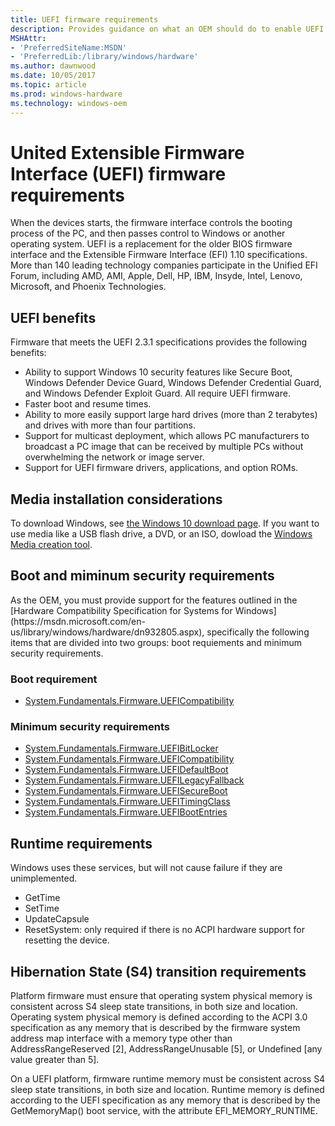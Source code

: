 ```yaml
---
title: UEFI firmware requirements
description: Provides guidance on what an OEM should do to enable UEFI
MSHAttr:
- 'PreferredSiteName:MSDN'
- 'PreferredLib:/library/windows/hardware'
ms.author: dawnwood
ms.date: 10/05/2017
ms.topic: article
ms.prod: windows-hardware
ms.technology: windows-oem
---
```


# United Extensible Firmware Interface (UEFI) firmware requirements
When the devices starts, the firmware interface controls the booting process of the PC, and then passes control to Windows or another operating system.
UEFI is a replacement for the older BIOS firmware interface and the Extensible Firmware Interface (EFI) 1.10 specifications.
More than 140 leading technology companies participate in the Unified EFI Forum, including AMD, AMI, Apple, Dell, HP, IBM, Insyde, Intel, Lenovo, Microsoft, and Phoenix Technologies.

## UEFI benefits
Firmware that meets the UEFI 2.3.1 specifications provides the following benefits:
- Ability to support Windows 10 security features like Secure Boot, Windows Defender Device Guard, Windows Defender Credential Guard, and Windows Defender Exploit Guard. All require UEFI firmware.
- Faster boot and resume times.
- Ability to more easily support large hard drives (more than 2 terabytes) and drives with more than four partitions.
- Support for multicast deployment, which allows PC manufacturers to broadcast a PC image that can be received by multiple PCs without overwhelming the network or image server.
- Support for UEFI firmware drivers, applications, and option ROMs.



## Media installation considerations
To download Windows, see [the Windows 10 download page](https://www.microsoft.com/en-us/software-download/windows10). If you want to use media like a USB flash drive, a DVD, or an ISO, dowload the [Windows Media creation tool](https://www.microsoft.com/en-us/software-download/windows10?d2784474-fdb0-4e9d-9e47-5e88c0e053ec=True). 

## Boot and miminum security requirements
<p>As the OEM, you must provide support for the features outlined in the [Hardware Compatibility Specification for Systems for Windows](https://msdn.microsoft.com/en-us/library/windows/hardware/dn932805.aspx), specifically the following items that are divided into two groups: boot requiements and minimum security requirements. </p>

### Boot requirement

- [System.Fundamentals.Firmware.UEFICompatibility]()

### Minimum security requirements

- [System.Fundamentals.Firmware.UEFIBitLocker](https://msdn.microsoft.com/en-us/library/windows/hardware/dn932805.aspx#systemfundamentalsfirmwareuefibitlocker)
- [System.Fundamentals.Firmware.UEFICompatibility](https://msdn.microsoft.com/en-us/library/windows/hardware/dn932805.aspx#systemfundamentalsfirmwareueficompatibility)
- [System.Fundamentals.Firmware.UEFIDefaultBoot](https://msdn.microsoft.com/en-us/library/windows/hardware/dn932805.aspx#systemfundamentalsfirmwareuefidefaultboot)
- [System.Fundamentals.Firmware.UEFILegacyFallback](https://msdn.microsoft.com/en-us/library/windows/hardware/dn932805.aspx#systemfundamentalsfirmwareuefilegacyfallback)
- [System.Fundamentals.Firmware.UEFISecureBoot](https://msdn.microsoft.com/en-us/library/windows/hardware/dn932805.aspx#systemfundamentalsfirmwareuefisecureboot)
- [System.Fundamentals.Firmware.UEFITimingClass](https://msdn.microsoft.com/en-us/library/windows/hardware/dn932805.aspx#systemfundamentalsfirmwareuefitimingclass)
- [System.Fundamentals.Firmware.UEFIBootEntries](https://docs.microsoft.com/en-us/windows-hardware/design/compatibility/systems#systemfundamentalsfirmwareuefibootentries)

## Runtime requirements
Windows uses these services, but will not cause failure if they are unimplemented.
- GetTime
- SetTime
- UpdateCapsule
- ResetSystem: only required if there is no ACPI hardware support for resetting the device.

## Hibernation State (S4) transition requirements
Platform firmware must ensure that operating system physical memory is consistent across S4 sleep state transitions, in both size and location.
Operating system physical memory is defined according to the ACPI 3.0 specification as any memory that is described by the firmware system address map interface with a memory type other than AddressRangeReserved [2], AddressRangeUnusable [5], or Undefined [any value greater than 5].

On a UEFI platform, firmware runtime memory must be consistent across S4 sleep state transitions, in both size and location. Runtime memory is defined according to the UEFI specification as any memory that is described by the GetMemoryMap() boot service, with the attribute EFI_MEMORY_RUNTIME.

